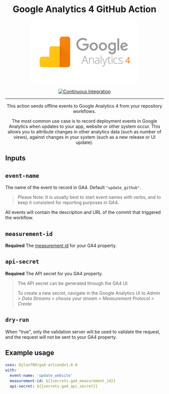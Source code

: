 <div align="center">
<h1>Google Analytics 4 GitHub Action</h1>

<img alt="GA4 Logo" src="./images/GA4-logo.png" height=200>

[![Continuous Integration](https://github.com/Dylan700/ga4-action/actions/workflows/ci.yaml/badge.svg)](https://github.com/Dylan700/ga4-action/actions/workflows/ci.yaml)

<hr>

This action sends offline events to Google Analytics 4 from your repository workflows.

The most common use case is to record deployment events in Google Analytics when updates to your app, website or other system occur. This allows you to attribute changes in other analytics data (such as number of views), against changes in your system (such as a new release or UI update).
</div>

## Inputs

## `event-name`

The name of the event to record in GA4. Default `"update_github"`.

> Please Note: It is usually best to start event names with verbs, and to keep it consistent for reporting purposes in GA4.

All events will contain the description and URL of the commit that triggered the workflow.

## `measurement-id`

**Required** The [measurement id](https://support.google.com/analytics/answer/12270356?hl=en) for your GA4 property.
>

## `api-secret`

**Required** The API secret for you GA4 property.

> The API secret can be generated through the GA4 UI.
>
> To create a new secret, navigate in the Google Analytics UI to *Admin > Data Streams > choose your stream > Measurement Protocol > Create*

## `dry-run`

When "true", only the validation server will be used to validate the request, and the request will not be sent to your GA4 property.

## Example usage

```yaml
uses: Dylan700/ga4-action@v1.0.0
with:
  event-name: 'update_website'
  measurement-id: ${{secrets.ga4_measurement_id}}
  api-secret: ${{secrets.ga4_api_secret}}
```